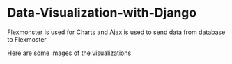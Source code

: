 # Data-Visualization-with-Django

Flexmonster is used for Charts and Ajax is used to send data from database to Flexmoster

Here are some images of the visualizations
